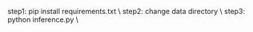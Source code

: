 step1: pip install requirements.txt  \\
step2: change data directory  \\
step3: python inference.py  \\
